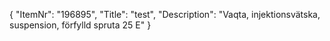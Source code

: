 {
  "ItemNr": "196895",
  "Title": "test",
  "Description": "Vaqta, injektionsvätska, suspension, förfylld spruta 25 E"
}